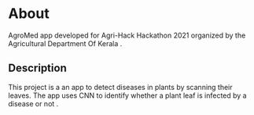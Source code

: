 # About

AgroMed app developed for Agri-Hack Hackathon 2021 organized by the Agricultural Department Of Kerala .

## Description

This project is a an app to detect diseases in plants by scanning their leaves. The app uses CNN to identify whether a plant leaf is infected by a disease or not .
